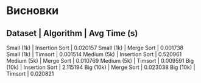 # Висновки
Dataset         | Algorithm       | Avg Time (s)
--------------------------------------------------
Small (1k)      | Insertion Sort  |     0.020157
Small (1k)      | Merge Sort      |     0.001738
Small (1k)      | Timsort         |     0.001514
Medium (5k)     | Insertion Sort  |     0.520961
Medium (5k)     | Merge Sort      |     0.010769
Medium (5k)     | Timsort         |     0.009591
Big (10k)       | Insertion Sort  |     2.115194
Big (10k)       | Merge Sort      |     0.023038
Big (10k)       | Timsort         |     0.020821